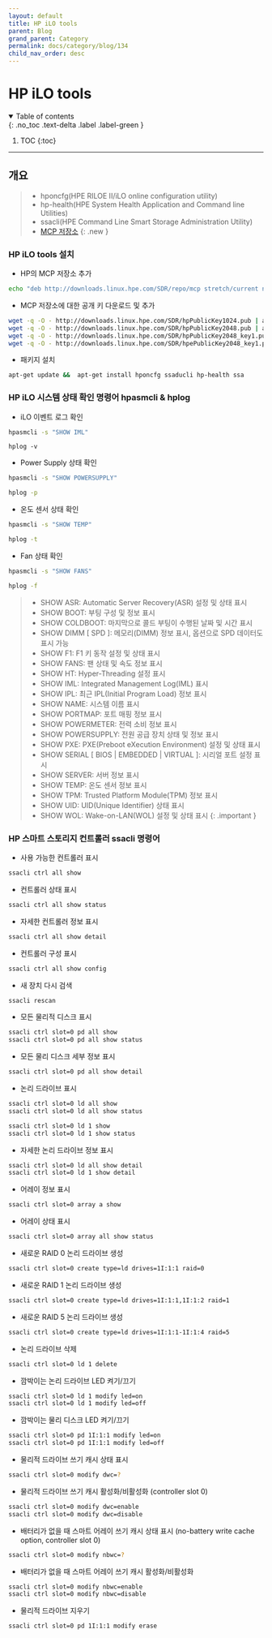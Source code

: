 ```yaml
---
layout: default
title: HP iLO tools
parent: Blog
grand_parent: Category
permalink: docs/category/blog/134
child_nav_order: desc
---
```


# HP iLO tools

<details open markdown="block">
  <summary>
    Table of contents
  </summary>
  {: .no_toc .text-delta .label .label-green }
  
1. TOC
{:toc}

</details>

---
## 개요

> - hponcfg(HPE RILOE II/iLO online configuration utility)
> - hp-health(HPE System Health Application and Command line Utilities)
> - ssacli(HPE Command Line Smart Storage Administration Utility)
> - [MCP 저장소](https://downloads.linux.hpe.com/SDR/project/mcp/)
{: .new }

### HP iLO tools 설치

- HP의 MCP 저장소 추가

```bash
echo "deb http://downloads.linux.hpe.com/SDR/repo/mcp stretch/current non-free" > /etc/apt/sources.list.d/hp-mcp.list
```

- MCP 저장소에 대한 공개 키 다운로드 및 추가

```bash
wget -q -O - http://downloads.linux.hpe.com/SDR/hpPublicKey1024.pub | apt-key add -
wget -q -O - http://downloads.linux.hpe.com/SDR/hpPublicKey2048.pub | apt-key add -
wget -q -O - http://downloads.linux.hpe.com/SDR/hpPublicKey2048_key1.pub | apt-key add -
wget -q -O - http://downloads.linux.hpe.com/SDR/hpePublicKey2048_key1.pub | apt-key add -
```

- 패키지 설치

```bash
apt-get update &&  apt-get install hponcfg ssaducli hp-health ssa
```

### HP iLO 시스템 상태 확인 명령어 hpasmcli & hplog

- iLO 이벤트 로그 확인

```bash
hpasmcli -s "SHOW IML"
```

```
hplog -v
```

- Power Supply 상태 확인

```bash
hpasmcli -s "SHOW POWERSUPPLY"
```

```bash
hplog -p
```

- 온도 센서 상태 확인

```bash
hpasmcli -s "SHOW TEMP"
```

```bash
hplog -t
```

- Fan 상태 확인

```bash
hpasmcli -s "SHOW FANS"
```

```bash
hplog -f
```


> - SHOW ASR: Automatic Server Recovery(ASR) 설정 및 상태 표시
> - SHOW BOOT: 부팅 구성 및 정보 표시
> - SHOW COLDBOOT: 마지막으로 콜드 부팅이 수행된 날짜 및 시간 표시
> - SHOW DIMM [ SPD ]: 메모리(DIMM) 정보 표시, 옵션으로 SPD 데이터도 표시 가능
> - SHOW F1: F1 키 동작 설정 및 상태 표시
> - SHOW FANS: 팬 상태 및 속도 정보 표시
> - SHOW HT: Hyper-Threading 설정 표시
> - SHOW IML: Integrated Management Log(IML) 표시
> - SHOW IPL: 최근 IPL(Initial Program Load) 정보 표시
> - SHOW NAME: 시스템 이름 표시
> - SHOW PORTMAP: 포트 매핑 정보 표시
> - SHOW POWERMETER: 전력 소비 정보 표시
> - SHOW POWERSUPPLY: 전원 공급 장치 상태 및 정보 표시
> - SHOW PXE: PXE(Preboot eXecution Environment) 설정 및 상태 표시
> - SHOW SERIAL [ BIOS | EMBEDDED | VIRTUAL ]: 시리얼 포트 설정 표시
> - SHOW SERVER: 서버 정보 표시
> - SHOW TEMP: 온도 센서 정보 표시
> - SHOW TPM: Trusted Platform Module(TPM) 정보 표시
> - SHOW UID: UID(Unique Identifier) 상태 표시
> - SHOW WOL: Wake-on-LAN(WOL) 설정 및 상태 표시
{: .important }

### HP 스마트 스토리지 컨트롤러 ssacli 명령어

- 사용 가능한 컨트롤러 표시

```bash
ssacli ctrl all show
```

- 컨트롤러 상태 표시

```bash
ssacli ctrl all show status
```

- 자세한 컨트롤러 정보 표시

```bash
ssacli ctrl all show detail
```

- 컨트롤러 구성 표시

```bash
ssacli ctrl all show config
```

- 새 장치 다시 검색

```bash
ssacli rescan
```

- 모든 물리적 디스크 표시

```bash
ssacli ctrl slot=0 pd all show
ssacli ctrl slot=0 pd all show status
```

- 모든 물리 디스크 세부 정보 표시

```bash
ssacli ctrl slot=0 pd all show detail
```

- 논리 드라이브 표시

```bash
ssacli ctrl slot=0 ld all show
ssacli ctrl slot=0 ld all show status

ssacli ctrl slot=0 ld 1 show
ssacli ctrl slot=0 ld 1 show status
```

- 자세한 논리 드라이브 정보 표시

```bash
ssacli ctrl slot=0 ld all show detail
ssacli ctrl slot=0 ld 1 show detail
```

- 어레이 정보 표시

```bash
ssacli ctrl slot=0 array a show
```

- 어레이 상태 표시

```bash
ssacli ctrl slot=0 array all show status
```

- 새로운 RAID 0 논리 드라이브 생성

```bash
ssacli ctrl slot=0 create type=ld drives=1I:1:1 raid=0
```

- 새로운 RAID 1 논리 드라이브 생성

```bash
ssacli ctrl slot=0 create type=ld drives=1I:1:1,1I:1:2 raid=1
```

- 새로운 RAID 5 논리 드라이브 생성

```bash
ssacli ctrl slot=0 create type=ld drives=1I:1:1-1I:1:4 raid=5
```

- 논리 드라이브 삭제

```bash
ssacli ctrl slot=0 ld 1 delete
```

- 깜박이는 논리 드라이브 LED 켜기/끄기

```bash
ssacli ctrl slot=0 ld 1 modify led=on
ssacli ctrl slot=0 ld 1 modify led=off
```

- 깜박이는 물리 디스크 LED 켜기/끄기

```bash
ssacli ctrl slot=0 pd 1I:1:1 modify led=on
ssacli ctrl slot=0 pd 1I:1:1 modify led=off
```

- 물리적 드라이브 쓰기 캐시 상태 표시

```bash
ssacli ctrl slot=0 modify dwc=?
```

- 물리적 드라이브 쓰기 캐시 활성화/비활성화 (controller slot 0)

```bash
ssacli ctrl slot=0 modify dwc=enable
ssacli ctrl slot=0 modify dwc=disable
```

- 배터리가 없을 때 스마트 어레이 쓰기 캐시 상태 표시 (no-battery write cache option, controller slot 0)

```bash
ssacli ctrl slot=0 modify nbwc=?
```

- 배터리가 없을 때 스마트 어레이 쓰기 캐시 활성화/비활성화

```bash
ssacli ctrl slot=0 modify nbwc=enable
ssacli ctrl slot=0 modify nbwc=disable
```

- 물리적 드라이브 지우기

```bash
ssacli ctrl slot=0 pd 1I:1:1 modify erase
```
